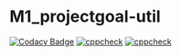 # M1_projectgoal-util
[![Codacy Badge](https://app.codacy.com/project/badge/Grade/959ae6bf9abe4ad5a8e882ab2115d6b4)](https://www.codacy.com/gh/omkar498/M1_projectgoal-util/dashboard?utm_source=github.com&amp;utm_medium=referral&amp;utm_content=omkar498/M1_projectgoal-util&amp;utm_campaign=Badge_Grade)
[![cppcheck](https://github.com/omkar498/M1_projectgoal-util/actions/workflows/c-cpp.yml/badge.svg)](https://github.com/omkar498/M1_projectgoal-util/actions/workflows/c-cpp.yml)
[![cppcheck](https://github.com/omkar498/M1_projectgoal-util/actions/workflows/c-cpp.yml/badge.svg)](https://github.com/omkar498/M1_projectgoal-util/actions/workflows/c-cpp.yml)
